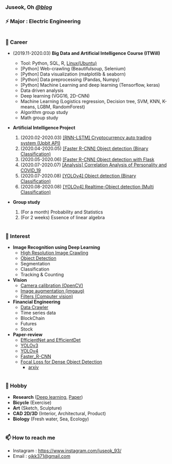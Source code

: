 ### Juseok, Oh [*@blog*](https://blog.naver.com/ojkk371)

### ⚡ Major : Electric Engineering
#
### 🔭 Career
  
  - (2019.11-2020.03) **Big Data and Artificial Intelligence Course (ITWill)**
    - Tool: Python, SQL, R, [Linux(Ubuntu)](https://github.com/ojkk371/Ubuntu)
    - [Python] Web-crawling (Beautifulsoup, Selenium)
    - [Python] Data visualization (matplotlib & seaborn)
    - [Python] Data preprocessing (Pandas, Numpy)
    - [Python] Machine Learning and deep learning (Tensorflow, keras)
    - Data driven analysis
    - Deep learning (VGG16, 2D-CNN)
    - Machine Learning (Logistics regression, Decision tree, SVM, KNN, K-means, LGBM, RandomForest)
    - Algorithm group study
    - Math group study  
      
  - **Artificial Intelligence Project**
    1. (2020.02-2020.03) [[RNN-LSTM] Cryptocurrency auto trading system (Upbit API)](https://github.com/ojkk371/Block-chain-Prediction-Using-LSTM)
    2. (2020.04-2020.05) [[Faster R-CNN] Object detection (Binary Classification)](https://github.com/ojkk371/Custom-Faster-R-CNN)
    3. (2020.05-2020.06) [[Faster R-CNN] Object detection with Flask](https://github.com/ojkk371/Faster-R-CNN-with-Flask)
    4. (2020.07-2020.07) [[Analysis] Correlation Analysis of Personality and COVID_19](https://github.com/ojkk371/Correlation-Analysis-of-Personality-and-COVID_19)
    5. (2020.07-2020.08) [[YOLOv4] Object detection (Binary Classification)](https://github.com/ojkk371/Custom-YOLOv4)
    6. (2020.08-2020.08) [[YOLOv4] Realtime-Object detection (Multi Classification)](http://github.com/ojkk371/Custom-YOLO_BOHOL)
    
  - **Group study**
    1. (For a month) Probability and Statistics
    2. (For 2 weeks) Essence of linear algebra
#
### 🌱 Interest
- **Image Recognition using Deep Learning**
    - [High Resolution Image Crawling](https://github.com/ojkk371/Image-crawler)
    - [Object Detection](https://github.com/ojkk371/Object-Detection)
    - Segmentation
    - Classification
    - Tracking & Counting
- **Vision**
    - [Camera calibration (OpenCV)](https://darkpgmr.tistory.com/32)
    - [Image augmentation (imgaug)](https://github.com/aleju/imgaug)
    - [Filters (Computer vision)](https://docs.opencv.org/3.4/d4/d86/group__imgproc__filter.html)
- **Financial Engineering**
    - [Data Crawler](https://github.com/ojkk371/Stock-datareader)
    - Time series data
    - BlockChain
    - Futures
    - Stock
- **Paper-review**
    - [EfficientNet and EfficientDet](https://eehoeskrap.tistory.com/404)
    - [YOLOv3](https://github.com/ojkk371/Paper-review/YOLOv3)
    - [YOLOv4](https://github.com/ojkk371/Paper-review/YOLOv4)
    - [Faster_R-CNN](https://github.com/ojkk371/Paper-review/Faster_R-CNN)
    - [Focal Loss for Dense Object Detection](https://blog.naver.com/PostView.nhn?blogId=sogangori&logNo=221087066947)  
        - [arxiv](https://arxiv.org/pdf/1708.02002.pdf)
    
#
### 👯 Hobby
- **Research** ([Deep learning](https://github.com/ojkk371/Deep-learning-for-ENSO-forecasts), [Paper](https://github.com/ojkk371/Paper-review))
- **Bicycle** (Exercise)
- **Art** (Sketch, Sculpture)
- **CAD 2D/3D** (Interior, Architectural, Product)
- **Biology** (Fresh water, Sea, Ecology)
#
### 📫 How to reach me
- Instagram : https://www.instagram.com/juseok_93/
- Email : ojkk371@gmail.com


<!--
**ojkk371/ojkk371** is a ✨ _special_ ✨ repository because its `README.md` (this file) appears on your GitHub profile.

Here are some ideas to get you started:

- 🔭 I’m currently working on ...
- 🌱 I’m currently learning ...
- 👯 I’m looking to collaborate on ...
- 🤔 I’m looking for help with ...
- 💬 Ask me about ...
- 📫 How to reach me: ...
- 😄 Pronouns: ...
- ⚡ Fun fact: ...
-->
